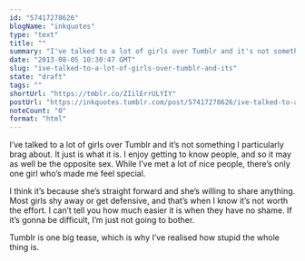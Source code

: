 ```yaml
---
id: "57417278626"
blogName: "inkquotes"
type: "text"
title: ""
summary: "I've talked to a lot of girls over Tumblr and it's not something I particularly brag about. It just is what it is. I enjoy..."
date: "2013-08-05 10:30:47 GMT"
slug: "ive-talked-to-a-lot-of-girls-over-tumblr-and-its"
state: "draft"
tags: ""
shortUrl: "https://tmblr.co/ZIilErrULYIY"
postUrl: "https://inkquotes.tumblr.com/post/57417278626/ive-talked-to-a-lot-of-girls-over-tumblr-and-its"
noteCount: "0"
format: "html"
---
```


I’ve talked to a lot of girls over Tumblr and it’s not something I particularly brag about. It just is what it is. I enjoy getting to know people, and so it may as well be the opposite sex. While I’ve met a lot of nice people, there’s only one girl who’s made me feel special.

I think it’s because she’s straight forward and she’s willing to share anything. Most girls shy away or get defensive, and that’s when I know it’s not worth the effort. I can’t tell you how much easier it is when they have no shame. If it’s gonna be difficult, I’m just not going to bother. 

Tumblr is one big tease, which is why I’ve realised how stupid the whole thing is.